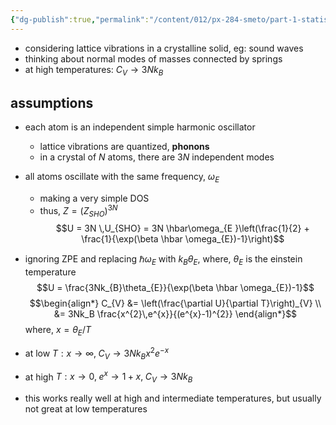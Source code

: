 ```yaml
---
{"dg-publish":true,"permalink":"/content/012/px-284-smeto/part-1-statistical-mechanics/k-phonons/px-284-k1-einstein-model/","noteIcon":"1","created":"2025-08-27T13:15:24.781+01:00","updated":"2025-01-23T15:33:15.000+00:00"}
---
```


- considering lattice vibrations in a crystalline solid, eg: sound waves
- thinking about normal modes of masses connected by springs
- at high temperatures: $C_{V} \to 3Nk_{B}$ 

## assumptions
- each atom is an independent simple harmonic oscillator
	- lattice vibrations are quantized, **phonons**
	- in a crystal of $N$ atoms, there are $3N$ independent modes
- all atoms oscillate with the same frequency, $\omega_{E}$
	- making a very simple DOS
	- thus, $Z = (Z_{SHO})^{3N}$
$$U = 3N \,U_{SHO} = 3N \hbar\omega_{E }\left(\frac{1}{2} + \frac{1}{\exp(\beta \hbar \omega_{E})-1}\right)$$
- ignoring ZPE and replacing $\hbar \omega_{E}$ with $k_{B}\theta_{E}$, where, $\theta_{E}$ is the einstein temperature
$$U = \frac{3Nk_{B}\theta_{E}}{\exp(\beta \hbar \omega_{E})-1}$$
$$\begin{align*}
C_{V} &= \left(\frac{\partial U}{\partial T}\right)_{V} \\
&= 3Nk_B \frac{x^{2}\,e^{x}}{(e^{x}-1)^{2}}
\end{align*}$$
	where, $x = \theta_{E}/T$
- at low $T: x\to \infty, \; C_{V} \to 3Nk_{B}x^{2}e^{-x}$
- at high $T: x \to 0 ,\; e^{x}\to 1+ x , \; C_{V} \to 3N k_{B}$

- this works really well at high and intermediate temperatures, but usually not great at low temperatures
